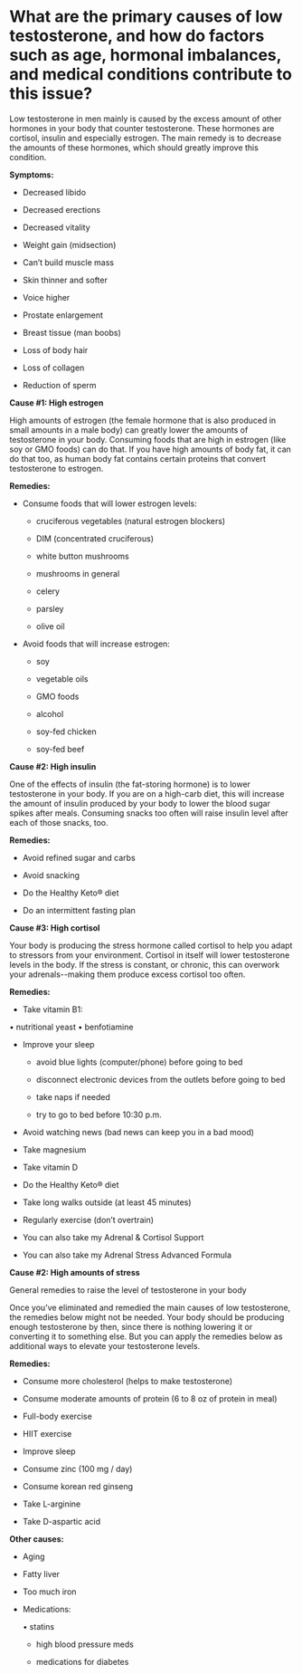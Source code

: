 # What are the primary causes of low testosterone, and how do factors such as age, hormonal imbalances, and medical conditions contribute to this issue?

Low testosterone in men mainly is caused by the excess amount of other hormones in your body that counter testosterone. These hormones are cortisol, insulin and especially estrogen. The main remedy is to decrease the amounts of these hormones, which should greatly improve this condition.

**Symptoms:**

- Decreased libido

- Decreased erections

- Decreased vitality

- Weight gain (midsection)

- Can’t build muscle mass

- Skin thinner and softer

- Voice higher

- Prostate enlargement

- Breast tissue (man boobs)

- Loss of body hair

- Loss of collagen

- Reduction of sperm

**Cause #1: High estrogen**

High amounts of estrogen (the female hormone that is also produced in small amounts in a male body) can greatly lower the amounts of testosterone in your body. Consuming foods that are high in estrogen (like soy or GMO foods) can do that. If you have high amounts of body fat, it can do that too, as human body fat contains certain proteins that convert testosterone to estrogen.

**Remedies:**

- Consume foods that will lower estrogen levels:

    - cruciferous vegetables (natural estrogen blockers)

    - DIM (concentrated cruciferous)

    - white button mushrooms

    - mushrooms in general

    - celery

    - parsley

    - olive oil

- Avoid foods that will increase estrogen:

    - soy

    - vegetable oils

    - GMO foods

    - alcohol

    - soy-fed chicken

    - soy-fed beef

**Cause #2: High insulin**

One of the effects of insulin (the fat-storing hormone) is to lower testosterone in your body. If you are on a high-carb diet, this will increase the amount of insulin produced by your body to lower the blood sugar spikes after meals. Consuming snacks too often will raise insulin level after each of those snacks, too.

**Remedies:**

- Avoid refined sugar and carbs

- Avoid snacking

- Do the Healthy Keto® diet

- Do an intermittent fasting plan

**Cause #3: High cortisol**

Your body is producing the stress hormone called cortisol to help you adapt to stressors from your environment. Cortisol in itself will lower testosterone levels in the body. If the stress is constant, or chronic, this can overwork your adrenals--making them produce excess cortisol too often.

**Remedies:**

- Take vitamin B1:

• nutritional yeast • benfotiamine

- Improve your sleep

    - avoid blue lights (computer/phone) before going to bed

    - disconnect electronic devices from the outlets before going to bed

    - take naps if needed

    - try to go to bed before 10:30 p.m.

- Avoid watching news (bad news can keep you in a bad mood)

- Take magnesium

- Take vitamin D

- Do the Healthy Keto® diet

- Take long walks outside (at least 45 minutes)

- Regularly exercise (don’t overtrain)

- You can also take my Adrenal & Cortisol Support

- You can also take my Adrenal Stress Advanced Formula

**Cause #2: High amounts of stress**

General remedies to raise the level of testosterone in your body

Once you’ve eliminated and remedied the main causes of low testosterone, the remedies below might not be needed. Your body should be producing enough testosterone by then, since there is nothing lowering it or converting it to something else. But you can apply the remedies below as additional ways to elevate your testosterone levels.

**Remedies:**

- Consume more cholesterol (helps to make testosterone)

- Consume moderate amounts of protein (6 to 8 oz of protein in meal)

- Full-body exercise

- HIIT exercise

- Improve sleep

- Consume zinc (100 mg / day)

- Consume korean red ginseng

- Take L-arginine

- Take D-aspartic acid

**Other causes:**

- Aging

- Fatty liver

- Too much iron

- Medications:

    • statins

    - high blood pressure meds

    - medications for diabetes